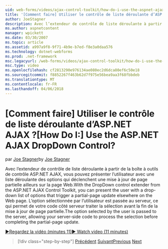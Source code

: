 ```yaml
---
uid: web-forms/videos/ajax-control-toolkit/how-do-i-use-the-aspnet-ajax-dropdown-control
title: '[Comment faire] Utiliser le contrôle de liste déroulante d’ASP.NET AJAX ? | Microsoft Docs'
author: JoeStagner
description: Avec l’extendeur de contrôle de liste déroulante à partir de la boîte à outils de contrôle ASP.NET AJAX, vous pouvez présenter à l’utilisateur avec une liste déroulante des options qui déclenchent un partielle-pa...
ms.author: aspnetcontent
manager: wpickett
ms.date: 03/30/2007
ms.topic: article
ms.assetid: a997a9f8-9f71-4b9e-b7ed-f8e3a0daa576
ms.technology: dotnet-webforms
ms.prod: .net-framework
msc.legacyurl: /web-forms/videos/ajax-control-toolkit/how-do-i-use-the-aspnet-ajax-dropdown-control
msc.type: video
ms.openlocfilehash: cf2813290e976134ae080ec2d6dca80ef6c50e18
ms.sourcegitcommit: f8852267f463b62d7f975e56bea9aa3f68fbbdeb
ms.translationtype: MT
ms.contentlocale: fr-FR
ms.lasthandoff: 04/06/2018
---
```

<a name="how-do-i-use-the-aspnet-ajax-dropdown-control"></a><span data-ttu-id="aebae-104">[Comment faire] Utiliser le contrôle de liste déroulante d’ASP.NET AJAX ?</span><span class="sxs-lookup"><span data-stu-id="aebae-104">[How Do I:] Use the ASP.NET AJAX DropDown Control?</span></span>
====================
<span data-ttu-id="aebae-105">par [Joe Stagner](https://github.com/JoeStagner)</span><span class="sxs-lookup"><span data-stu-id="aebae-105">by [Joe Stagner](https://github.com/JoeStagner)</span></span>

<span data-ttu-id="aebae-106">Avec l’extendeur de contrôle de liste déroulante à partir de la boîte à outils de contrôle ASP.NET AJAX, vous pouvez présenter l’utilisateur avec une liste déroulante des options qui déclenchent une mise à jour de page partielle ailleurs sur la page Web.</span><span class="sxs-lookup"><span data-stu-id="aebae-106">With the DropDown control extender from the ASP.NET AJAX Control Toolkit, you can present the user with a drop-down list of options that trigger a partial-page update elsewhere on the Web page.</span></span> <span data-ttu-id="aebae-107">L’option sélectionnée par l’utilisateur est passée au serveur, ce qui permet de votre code côté serveur traiter la sélection avant la fin de la mise à jour de page partielle.</span><span class="sxs-lookup"><span data-stu-id="aebae-107">The option selected by the user is passed to the server, allowing your server-side code to process the selection before completing the partial-page update.</span></span>

[<span data-ttu-id="aebae-108">&#9654;Regardez la vidéo (minutes 11)</span><span class="sxs-lookup"><span data-stu-id="aebae-108">&#9654; Watch video (11 minutes)</span></span>](https://channel9.msdn.com/Blogs/ASP-NET-Site-Videos/how-do-i-use-the-aspnet-ajax-dropdown-control)

> [!div class="step-by-step"]
> <span data-ttu-id="aebae-109">[Précédent](how-do-i-configure-the-aspnet-ajax-calendar-control.md)
> [Suivant](how-do-i-use-the-aspnet-ajax-maskededit-controls.md)</span><span class="sxs-lookup"><span data-stu-id="aebae-109">[Previous](how-do-i-configure-the-aspnet-ajax-calendar-control.md)
[Next](how-do-i-use-the-aspnet-ajax-maskededit-controls.md)</span></span>
